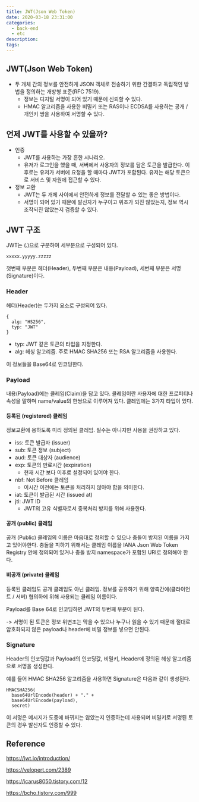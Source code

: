 ```yaml
---
title: JWT(Json Web Token)
date: 2020-03-18 23:31:00
categories:
  - back-end
  - etc
description:
tags:
---
```


## JWT(Json Web Token)

- 두 개체 간의 정보를 안전하게 JSON 객체로 전송하기 위한 간결하고 독립적인 방법을 정의하는 개방형 표준(RFC 7519).
  - 정보는 디지털 서명이 되어 있기 때문에 신뢰할 수 있다.
  - HMAC 알고리즘을 사용한 비밀키 또는 RAS이나 ECDSA를 사용하는 공개 / 개인키 쌍을 사용하여 서명할 수 있다.

## 언제 JWT를 사용할 수 있을까?

- 인증
  - JWT를 사용하는 가장 흔한 시나리오.
  - 유저가 로그인을 했을 때, 서버에서 사용자의 정보를 담은 토큰을 발급한다. 이 후로는 유저가 서버에 요청을 할 때마다 JWT가 포함된다. 유저는 해당 토큰으로 서비스 및 자원에 접근할 수 있다.
- 정보 교환
  - JWT는 두 개체 사이에서 안전하게 정보를 전달할 수 있는 좋은 방법이다.
  - 서명이 되어 있기 때문에 발신자가 누구이고 위조가 되진 않았는지, 정보 역시 조작되진 않았는지 검증할 수 있다.

## JWT 구조

JWT는 (.)으로 구분하여 세부분으로 구성되어 있다.

```
xxxxx.yyyyy.zzzzz
```

첫번째 부분은 헤더(Header), 두번째 부분은 내용(Payload), 세번째 부분은 서명(Signature)이다.

### Header

헤더(Header)는 두가지 요소로 구성되어 있다.

```
{
  alg: "HS256",
  typ: "JWT"
}
```

- typ: JWT 같은 토큰의 타입을 지정한다.
- alg: 헤싱 알고리즘. 주로 HMAC SHA256 또는 RSA 알고리즘을 사용한다.

이 정보들을 Base64로 인코딩한다.

### Payload

내용(Payload)에는 클레임(Claim)을 담고 있다. 클레임이란 사용자에 대한 프로퍼티나 속성을 말하며 name/value의 한쌍으로 이루어져 있다.
클레임에는 3가지 타입이 있다.

#### 등록된 (registered) 클레임

정보교환에 용하도록 미리 정의된 클레임. 필수는 아니지만 사용을 권장하고 있다.

- iss: 토큰 발급자 (issuer)
- sub: 토큰 정보 (subject)
- aud: 토큰 대상자 (audience)
- exp: 토큰의 만료시간 (expiration)
  - 현재 시간 보다 이후로 설정되어 있어야 한다.
- nbf: Not Before 클레임
  - 이시간 이전에는 토큰을 처리하지 않아야 함을 의미한다.
- iat: 토큰이 발급된 시간 (issued at)
- jti: JWT ID
  - JWT의 고유 식별자로서 중복처리 방지를 위해 사용한다.

#### 공개 (public) 클레임

공개 (Public) 클레임의 이름은 마음대로 정의할 수 있으나 충돌이 방지된 이름을 가지고 있어야한다. 충돌을 피하기 위해서는 클레임 이름을 IANA Json Web Token Registry 안에 정의되어 있거나 충돌 방지 namespace가 포함된 URI로 정의해야 한다.

#### 비공개 (private) 클레임

등록된 클레임도 공개 클레임도 아닌 클레임. 정보를 공유하기 위해 양측간에(클라이언트 / 서버) 협의하에 위해 사용되는 클레임 이름이다.

Payload를 Base 64로 인코딩하면 JWT의 두번째 부분이 된다.

-> 서명이 된 토큰은 정보 위변조는 막을 수 있으나 누구나 읽을 수 있기 때문에 절대로 암호화되지 않은 payload나 header에 비밀 정보를 넣으면 안된다.

### Signature

Header의 인코딩값과 Payload의 인코딩값, 비밀키, Header에 정의된 헤싱 알고리즘으로 서명을 생성한다.

예를 들어 HMAC SHA256 알고리즘을 사용하면 Signature은 다음과 같이 생성된다.

```
HMACSHA256(
  base64UrlEncode(header) + "." +
  base64UrlEncode(payload),
  secret)
```

이 서명은 메시지가 도중에 바뀌지는 않았는지 인증하는데 사용되며 비밀키로 서명된 토큰의 경우 발신자도 인증할 수 있다.

## Reference

https://jwt.io/introduction/

https://velopert.com/2389

https://icarus8050.tistory.com/12

https://bcho.tistory.com/999

